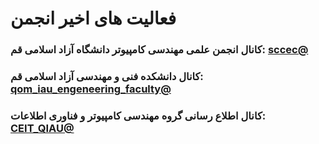# فعالیت های اخیر انجمن
### کانال انجمن علمی مهندسی کامپیوتر دانشگاه آزاد اسلامی قم: [sccec@](https://t.me/sccec)
### کانال دانشکده فنی و مهندسی آزاد اسلامی قم: [qom_iau_engeneering_faculty@](https://t.me/qom_iau_engeneering_faculty)
### کانال اطلاع رسانی گروه مهندسی کامپیوتر و فناوری اطلاعات: [CEIT_QIAU@](https://eitaa.com/CEIT_QIAU)
